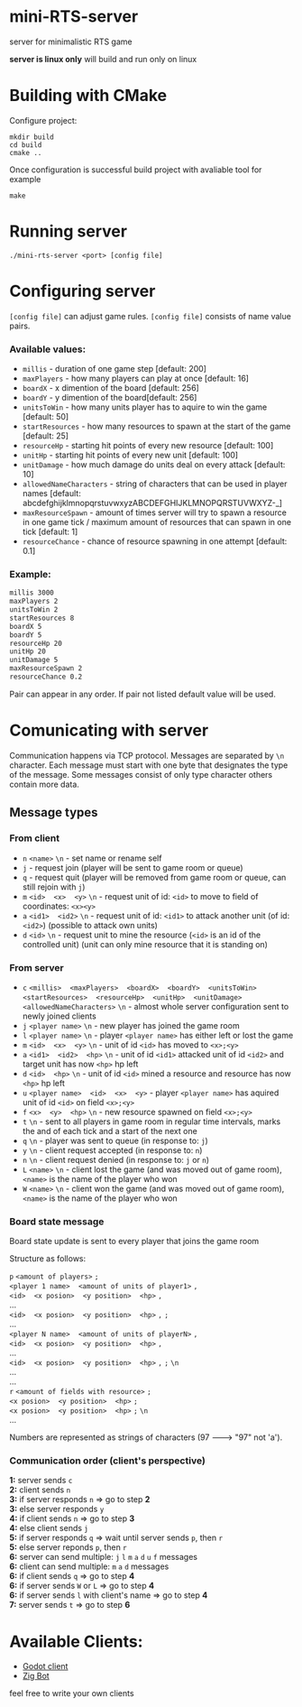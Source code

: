 # mini-RTS-server

server for minimalistic RTS game

**server is linux only** will build and run only on linux

# Building with CMake

Configure project:

```
mkdir build
cd build 
cmake ..

```

Once configuration is successful build project with avaliable tool
for example
```
make
```

# Running server

`./mini-rts-server <port> [config file]`

# Configuring server

`[config file]` can adjust game rules. `[config file]` consists of name value pairs.

### Available values:

* `millis` - duration of one game step [default: 200]
* `maxPlayers` - how many players can play at once [default: 16]
* `boardX` - x dimention of the board [default: 256]
* `boardY` - y dimention of the board[default: 256]
* `unitsToWin` - how many units player has to aquire to win the game [default: 50]
* `startResources` - how many resources to spawn at the start of the game [default: 25]
* `resourceHp` - starting hit points of every new resource [default: 100]
* `unitHp` - starting hit points of every new unit [default: 100]
* `unitDamage` - how much damage do units deal on every attack [default: 10]
* `allowedNameCharacters` - string of characters that can be used in player names  [default: abcdefghijklmnopqrstuvwxyzABCDEFGHIJKLMNOPQRSTUVWXYZ-_]
* `maxResourceSpawn` - amount of times server will try to spawn a resource in one game tick / maximum amount of resources that can spawn in one tick [default: 1]
* `resourceChance` - chance of resource spawning in one attempt [default: 0.1]

### Example:

``` config.txt
millis 3000
maxPlayers 2
unitsToWin 2
startResources 8
boardX 5
boardY 5
resourceHp 20
unitHp 20
unitDamage 5
maxResourceSpawn 2
resourceChance 0.2
```

Pair can appear in any order. If pair not listed default value will be used.

# Comunicating with server

Communication happens via TCP protocol. Messages are separated by `\n` character. Each message must start with one byte that designates the type of the message.
Some messages consist of only type character others contain more data.

## Message types

### From client

- `n` `<name>` `\n` - set name or rename self
- `j` - request join (player will be sent to game room or queue)
- `q` - request quit (player will be removed from game room or queue, can still rejoin with `j`)
- `m` `<id>` ` ` `<x>` ` ` `<y>` `\n` - request unit of id: `<id>` to move to field of coordinates: `<x><y>`
- `a` `<id1>` ` ` `<id2>` `\n` - request unit of id: `<id1>` to attack another unit (of id: `<id2>`) (possible to attack own units)
- `d` `<id>` `\n` - request unit to mine the resource (`<id>` is an id of the controlled unit) (unit can only mine resource that it is standing on)

### From server

- `c` `<millis>` ` ` `<maxPlayers>` ` ` `<boardX>` ` ` `<boardY>` ` ` `<unitsToWin>` ` ` `<startResources>` ` ` `<resourceHp>` ` ` `<unitHp>` ` ` `<unitDamage>` ` ` `<allowedNameCharacters>` `\n` - almost whole server configuration sent to newly joined clients
- `j` `<player name>` `\n` - new player has joined the game room
- `l` `<player name>` `\n` - player `<player name>` has either left or lost the game
- `m` `<id>` ` ` `<x>` ` ` `<y>` `\n` - unit of id `<id>` has moved to `<x>;<y>`
- `a` `<id1>` ` ` `<id2>` ` ` `<hp>` `\n` - unit of id `<id1>` attacked unit of id `<id2>` and target unit has now `<hp>` hp left
- `d` `<id>` ` ` `<hp>` `\n` - unit of id `<id>` mined a resource and resource has now `<hp>` hp left
- `u` `<player name>` ` ` `<id>` ` ` `<x>` ` ` `<y>` - player `<player name>` has aquired unit of id `<id>` on field `<x>;<y>`
- `f` `<x>` ` ` `<y>` ` ` `<hp>` `\n` - new resource spawned on field `<x>;<y>`
- `t` `\n` - sent to all players in game room in regular time intervals, marks the and of each tick and a start of the next one
- `q` `\n` - player was sent to queue (in response to: `j`)
- `y` `\n` - client request accepted (in response to: `n`)
- `n` `\n` - client request denied (in response to: `j` or `n`)
- `L` `<name>` `\n` - client lost the game (and was moved out of game room), `<name>` is the name of the player who won
- `W` `<name>` `\n` - client won the game (and was moved out of game room), `<name>` is the name of the player who won
 
### Board state message

Board state update is sent to every player that joins the game room

Structure as follows:

`p` `<amount of players>` `;`  
`<player 1 name>` ` ` `<amount of units of player1>` `,`  
`<id>` ` ` `<x posion>` ` ` `<y position>` ` ` `<hp>` `,`  
...  
`<id>` ` ` `<x posion>` ` ` `<y position>` ` ` `<hp>` `,` `;`  
...  
`<player N name>` ` ` `<amount of units of playerN>` `,`  
`<id>` ` ` `<x posion>` ` ` `<y position>` ` ` `<hp>` `,`  
...  
`<id>` ` ` `<x posion>` ` ` `<y position>` ` ` `<hp>` `,` `;` `\n`  
...  
...  
`r` `<amount of fields with resource>` `;`  
`<x posion>` ` ` `<y position>` ` ` `<hp>` `;`  
`<x posion>` ` ` `<y position>` ` ` `<hp>` `;` `\n`  
...

Numbers are represented as strings of characters (97 ---> "97" not 'a').

### Communication order (client's perspective)

**1:** server sends `c`  
**2:** client sends `n`  
**3:** if server responds `n` => go to step **2**  
**3:** else server responds `y`  
**4:** if client sends `n` => go to step **3**  
**4:** else client sends `j`  
**5:** if server responds `q` => wait until server sends `p`, then `r`  
**5:** else server reponds `p`, then `r`  
**6:** server can send multiple: `j` `l` `m` `a` `d` `u` `f` messages  
**6:** client can send multiple: `m` `a` `d` messages   
**6:** if client sends `q` => go to step **4**  
**6:** if server sends `W` or `L` => go to step **4**  
**6:** if server sends `l` with client's name => go to step **4**  
**7:** server sends `t` => go to step **6**  

# Available Clients:

- [Godot client](https://github.com/pwalig/mini-RTS-godot-client)
- [Zig Bot](https://github.com/pwalig/mini-RTS-zig-bot)

feel free to write your own clients
